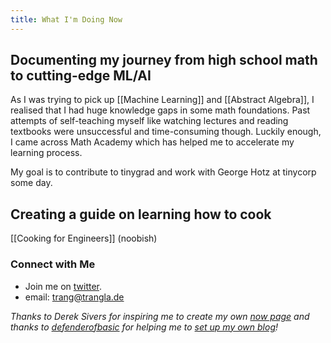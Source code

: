 ```yaml
---
title: What I'm Doing Now
---
```

## Documenting my journey from high school math to cutting-edge ML/AI

As I was trying to pick up [[Machine Learning]] and [[Abstract Algebra]], I realised that I had huge knowledge gaps in some math foundations. Past attempts of self-teaching myself like watching lectures and reading textbooks were unsuccessful and time-consuming though. Luckily enough, I came across Math Academy which has helped me to accelerate my learning process.

My goal is to contribute to tinygrad and work with George Hotz at tinycorp some day.

## Creating a guide on learning how to cook

[[Cooking for Engineers]] (noobish)

### Connect with Me
- Join me on [twitter](https://x.com/trangquest).
- email: trang@trangla.de


*Thanks to Derek Sivers for inspiring me to create my own [now page](https://nownownow.com/about) and thanks to [defenderofbasic](https://x.com/DefenderOfBasic) for helping me to [set up my own blog](https://github.com/DefenderOfBasic/obsidian-quartz-template)!*